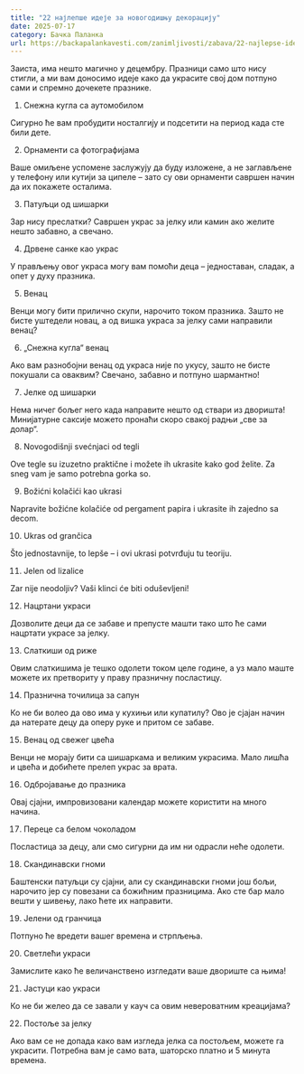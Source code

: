 ```yaml
---
title: "22 најлепше идеје за новогодишњу декорацију"
date: 2025-07-17
category: Бачка Паланка
url: https://backapalankavesti.com/zanimljivosti/zabava/22-najlepse-ideje-za-novogodisnju-dekoraciju2/
---
```


Заиста, има нешто магично у децембру. Празници само што нису стигли, а ми вам доносимо идеје како да украсите свој дом потпуно сами и спремно дочекете празнике.

1. Снежна кугла са аутомобилом

Сигурно ће вам пробудити носталгију и подсетити на период када сте били дете.

2. Орнаменти са фотографијама

Ваше омиљене успомене заслужују да буду изложене, а не заглављене у телефону или кутији за ципеле – зато су ови орнаменти савршен начин да их покажете осталима.

3. Патуљци од шишарки

Зар нису преслатки? Савршен украс за јелку или камин ако желите нешто забавно, а свечано.

4. Дрвене санке као украс

У прављењу овог украса могу вам помоћи деца – једноставан, сладак, а опет у духу празника.

5. Венац

Венци могу бити прилично скупи, нарочито током празника. Зашто не бисте уштедели новац, а од вишка украса за јелку сами направили венац?

6. „Снежна кугла“ венац

Ако вам разнобојни венац од украса није по укусу, зашто не бисте покушали са оваквим? Свечано, забавно и потпуно шармантно!

7. Јелке од шишарки

Нема ничег бољег него када направите нешто од ствари из дворишта! Минијатурне саксије можето пронаћи скоро свакој радњи „све за долар“.

8. Novogodišnji svećnjaci od tegli

Ove tegle su izuzetno praktične i možete ih ukrasite kako god želite. Za sneg vam je samo potrebna gorka so.

9. Božićni kolačići kao ukrasi

Napravite božićne kolačiće od pergament papira i ukrasite ih zajedno sa decom.

10. Ukras od grančica

Što jednostavnije, to lepše – i ovi ukrasi potvrđuju tu teoriju.

11. Jelen od lizalice

Zar nije neodoljiv? Vaši klinci će biti oduševljeni!

12. Нацртани украси

Дозволите деци да се забаве и препусте машти тако што ће сами нацртати украсе за јелку.

13. Слаткиши од риже

Овим слаткишима је тешко одолети током целе године, а уз мало маште можете их претвориту у праву празничну посластицу.

14. Празнична точилица за сапун

Ко не би волео да ово има у кухињи или купатилу? Ово је сјајан начин да натерате децу да оперу руке и притом се забаве.

15. Венац од свежег цвећа

Венци не морају бити са шишаркама и великим украсима. Мало лишћа и цвећа и добићете прелеп украс за врата.

16. Одбројавање до празника

Овај сјајни, импровизовани календар можете користити на много начина.

17. Переце са белом чоколадом

Посластица за децу, али смо сигурни да им ни одрасли неће одолети.

18. Скандинавски гноми

Баштенски патуљци су сјајни, али су скандинавски гноми још бољи, нарочито јер су повезани са божићним празницима. Ако сте бар мало вешти у шивењу, лако ћете их направити.

19. Јелени од гранчица

Потпуно ће вредети вашег времена и стрпљења.

20. Светлећи украси

Замислите како ће величанствено изгледати ваше двориште са њима!

21. Јастуци као украси

Ко не би желео да се завали у кауч са овим невероватним креацијама?

22. Постоље за јелку

Ако вам се не допада како вам изгледа јелка са постољем, можете га украсити. Потребна вам је само вата, шаторско платно и 5 минута времена.
